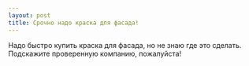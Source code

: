 ```yaml
---
layout: post 
title: Срочно надо краска для фасада! 
--- 
```

Надо быстро купить краска для фасада, но не знаю где это сделать. Подскажите проверенную компанию, пожалуйста!